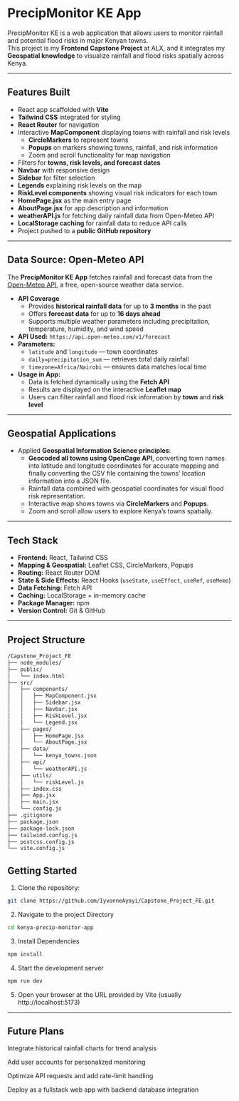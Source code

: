 # PrecipMonitor KE App

PrecipMonitor KE is a web application that allows users to monitor rainfall and potential flood risks in major Kenyan towns.  
This project is my **Frontend Capstone Project** at ALX, and it integrates my **Geospatial knowledge** to visualize rainfall and flood risks spatially across Kenya.

---

## Features Built
- React app scaffolded with **Vite**
- **Tailwind CSS** integrated for styling
- **React Router** for navigation
- Interactive **MapComponent** displaying towns with rainfall and risk levels  
  - **CircleMarkers** to represent towns  
  - **Popups** on markers showing towns, rainfall, and risk information  
  - Zoom and scroll functionality for map navigation
- Filters for **towns, risk levels, and forecast dates**
- **Navbar** with responsive design
- **Sidebar** for filter selection
- **Legends** explaining risk levels on the map
- **RiskLevel components** showing visual risk indicators for each town
- **HomePage.jsx** as the main entry page
- **AboutPage.jsx** for app description and information
- **weatherAPI.js** for fetching daily rainfall data from Open-Meteo API
- **LocalStorage caching** for rainfall data to reduce API calls
- Project pushed to a **public GitHub repository**

---

## Data Source: Open-Meteo API

The **PrecipMonitor KE App** fetches rainfall and forecast data from the [Open-Meteo API](https://open-meteo.com/), a free, open-source weather data service.

- **API Coverage**
  - Provides **historical rainfall data** for up to **3 months** in the past  
  - Offers **forecast data** for up to **16 days ahead**
  - Supports multiple weather parameters including precipitation, temperature, humidity, and wind speed
- **API Used:** `https://api.open-meteo.com/v1/forecast`
- **Parameters:**
  - `latitude` and `longitude` — town coordinates
  - `daily=precipitation_sum` — retrieves total daily rainfall
  - `timezone=Africa/Nairobi` — ensures data matches local time
- **Usage in App:**
  - Data is fetched dynamically using the **Fetch API**
  - Results are displayed on the interactive **Leaflet map**
  - Users can filter rainfall and flood risk information by **town** and **risk level**

---

## Geospatial Applications
- Applied **Geospatial Information Science principles**:
  - **Geocoded all towns using OpenCage API**, converting town names into latitude and longitude coordinates for accurate mapping and finally converting the CSV file containing the towns’ location information into a JSON file.
  - Rainfall data combined with geospatial coordinates for visual flood risk representation.
  - Interactive map shows towns via **CircleMarkers** and **Popups**.
  - Zoom and scroll allow users to explore Kenya’s towns spatially.

---

## Tech Stack
- **Frontend:** React, Tailwind CSS  
- **Mapping & Geospatial:** Leaflet CSS, CircleMarkers, Popups  
- **Routing:** React Router DOM  
- **State & Side Effects:** React Hooks (`useState`, `useEffect`, `useRef`, `useMemo`)  
- **Data Fetching:** Fetch API  
- **Caching:** LocalStorage + in-memory cache  
- **Package Manager:** npm  
- **Version Control:** Git & GitHub  

---

## Project Structure

```bash
/Capstone_Project_FE
├── node_modules/
├── public/
│   └── index.html
├── src/
│   ├── components/
│   │   ├── MapComponent.jsx
│   │   ├── Sidebar.jsx
│   │   ├── Navbar.jsx
│   │   ├── RiskLevel.jsx
│   │   └── Legend.jsx
│   ├── pages/
│   │   ├── HomePage.jsx
│   │   └── AboutPage.jsx
│   ├── data/
│   │   └── kenya_towns.json
│   ├── api/
│   │   └── weatherAPI.js
│   ├── utils/
│   │   └── riskLevel.js
│   ├── index.css
│   ├── App.jsx
│   ├── main.jsx
│   └── config.js
├── .gitignore
├── package.json
├── package-lock.json
├── tailwind.config.js
├── postcss.config.js
└── vite.config.js
```
## Getting Started

1. Clone the repository:
```bash
git clone https://github.com/IyvonneAyoyi/Capstone_Project_FE.git

```
2. Navigate to the project Directory
```bash
cd kenya-precip-monitor-app
```
3. Install Dependencies
```bash
npm install

```
4. Start the development server
```bash
npm run dev
```
5. Open your browser at the URL provided by Vite (usually http://localhost:5173)

---

## Future Plans

Integrate historical rainfall charts for trend analysis

Add user accounts for personalized monitoring

Optimize API requests and add rate-limit handling

Deploy as a fullstack web app with backend database integration